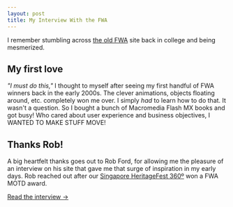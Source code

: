 ```yaml
---
layout: post
title: My Interview With the FWA
---
```


I remember stumbling across [the old FWA](http://web.archive.org/web/20050207104639/http://thefwa.com) site back in college and being mesmerized.

## My first love
*"I must do this,"* I thought to myself after seeing my first handful of FWA winners back in the early 2000s. The clever animations, objects floating around, etc. completely won me over. I simply *had* to learn how to do that. It wasn't a question. So I bought a bunch of Macromedia Flash MX books and got busy! Who cared about user experience and business objectives, I WANTED TO MAKE STUFF MOVE!

## Thanks Rob!
A big heartfelt thanks goes out to Rob Ford, for allowing me the pleasure of an interview on his site that gave me that surge of inspiration in my early days. Rob reached out after our [Singapore HeritageFest 360º](http://www.thefwa.com/mobile/singapore-heritagefest-360-) won a FWA MOTD award.

<a class="cta" href="http://www.thefwa.com/interview/matt-smith">Read the interview &rarr;</a>